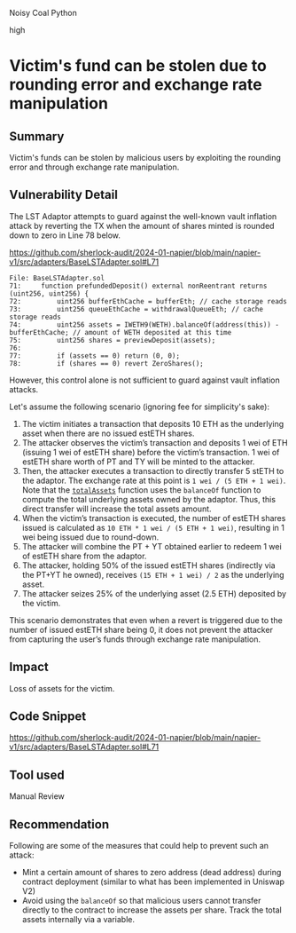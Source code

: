 Noisy Coal Python

high

# Victim's fund can be stolen due to rounding error and exchange rate manipulation

## Summary

Victim's funds can be stolen by malicious users by exploiting the rounding error and through exchange rate manipulation.

## Vulnerability Detail

The LST Adaptor attempts to guard against the well-known vault inflation attack by reverting the TX when the amount of shares minted is rounded down to zero in Line 78 below.

https://github.com/sherlock-audit/2024-01-napier/blob/main/napier-v1/src/adapters/BaseLSTAdapter.sol#L71

```solidity
File: BaseLSTAdapter.sol
71:     function prefundedDeposit() external nonReentrant returns (uint256, uint256) {
72:         uint256 bufferEthCache = bufferEth; // cache storage reads
73:         uint256 queueEthCache = withdrawalQueueEth; // cache storage reads
74:         uint256 assets = IWETH9(WETH).balanceOf(address(this)) - bufferEthCache; // amount of WETH deposited at this time
75:         uint256 shares = previewDeposit(assets);
76: 
77:         if (assets == 0) return (0, 0);
78:         if (shares == 0) revert ZeroShares();
```

However, this control alone is not sufficient to guard against vault inflation attacks. 

Let's assume the following scenario (ignoring fee for simplicity's sake):

1. The victim initiates a transaction that deposits 10 ETH as the underlying asset when there are no issued estETH shares.
2. The attacker observes the victim’s transaction and deposits 1 wei of ETH (issuing 1 wei of estETH share) before the victim’s transaction. 1 wei of estETH share worth of PT and TY will be minted to the attacker.
3. Then, the attacker executes a transaction to directly transfer 5 stETH to the adaptor. The exchange rate at this point is `1 wei / (5 ETH + 1 wei)`. Note that the [`totalAssets`](https://github.com/sherlock-audit/2024-01-napier/blob/main/napier-v1/src/adapters/lido/StEtherAdapter.sol#L115) function uses the `balanceOf` function to compute the total underlying assets owned by the adaptor. Thus, this direct transfer will increase the total assets amount.
4. When the victim’s transaction is executed, the number of estETH shares issued is calculated as `10 ETH * 1 wei / (5 ETH + 1 wei)`, resulting in 1 wei being issued due to round-down.
5. The attacker will combine the PT + YT obtained earlier to redeem 1 wei of estETH share from the adaptor.
6. The attacker, holding 50% of the issued estETH shares (indirectly via the PT+YT he owned), receives `(15 ETH + 1 wei) / 2` as the underlying asset. 
7. The attacker seizes 25% of the underlying asset (2.5 ETH) deposited by the victim.

This scenario demonstrates that even when a revert is triggered due to the number of issued estETH share being 0, it does not prevent the attacker from capturing the user’s funds through exchange rate manipulation.

## Impact

Loss of assets for the victim.

## Code Snippet

https://github.com/sherlock-audit/2024-01-napier/blob/main/napier-v1/src/adapters/BaseLSTAdapter.sol#L71

## Tool used

Manual Review

## Recommendation

Following are some of the measures that could help to prevent such an attack:

- Mint a certain amount of shares to zero address (dead address) during contract deployment (similar to what has been implemented in Uniswap V2)
- Avoid using the `balanceOf` so that malicious users cannot transfer directly to the contract to increase the assets per share. Track the total assets internally via a variable.